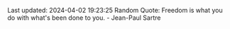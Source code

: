 Last updated: 2024-04-02 19:23:25
Random Quote: Freedom is what you do with what's been done to you. - Jean-Paul Sartre